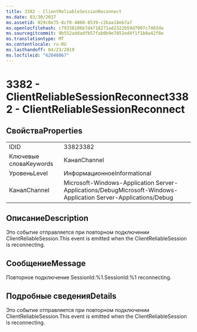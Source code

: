 ```yaml
---
title: 3382 - ClientReliableSessionReconnect
ms.date: 03/30/2017
ms.assetid: 029c0e75-8cf0-4860-8539-c2baa18eb7a7
ms.openlocfilehash: c79338106b7d4718271ad2322b59d7097c7403de
ms.sourcegitcommit: 9b552addadfb57fab0b9e7852ed4f1f1b8a42f8e
ms.translationtype: MT
ms.contentlocale: ru-RU
ms.lasthandoff: 04/23/2019
ms.locfileid: "62048867"
---
```

# <a name="3382---clientreliablesessionreconnect"></a><span data-ttu-id="5d80a-102">3382 - ClientReliableSessionReconnect</span><span class="sxs-lookup"><span data-stu-id="5d80a-102">3382 - ClientReliableSessionReconnect</span></span>
## <a name="properties"></a><span data-ttu-id="5d80a-103">Свойства</span><span class="sxs-lookup"><span data-stu-id="5d80a-103">Properties</span></span>  
  
|||  
|-|-|  
|<span data-ttu-id="5d80a-104">ID</span><span class="sxs-lookup"><span data-stu-id="5d80a-104">ID</span></span>|<span data-ttu-id="5d80a-105">3382</span><span class="sxs-lookup"><span data-stu-id="5d80a-105">3382</span></span>|  
|<span data-ttu-id="5d80a-106">Ключевые слова</span><span class="sxs-lookup"><span data-stu-id="5d80a-106">Keywords</span></span>|<span data-ttu-id="5d80a-107">Канал</span><span class="sxs-lookup"><span data-stu-id="5d80a-107">Channel</span></span>|  
|<span data-ttu-id="5d80a-108">Уровень</span><span class="sxs-lookup"><span data-stu-id="5d80a-108">Level</span></span>|<span data-ttu-id="5d80a-109">Информационное</span><span class="sxs-lookup"><span data-stu-id="5d80a-109">Informational</span></span>|  
|<span data-ttu-id="5d80a-110">Канал</span><span class="sxs-lookup"><span data-stu-id="5d80a-110">Channel</span></span>|<span data-ttu-id="5d80a-111">Microsoft-Windows-Application Server-Applications/Debug</span><span class="sxs-lookup"><span data-stu-id="5d80a-111">Microsoft-Windows-Application Server-Applications/Debug</span></span>|  
  
## <a name="description"></a><span data-ttu-id="5d80a-112">Описание</span><span class="sxs-lookup"><span data-stu-id="5d80a-112">Description</span></span>  
 <span data-ttu-id="5d80a-113">Это событие отправляется при повторном подключении ClientReliableSession.</span><span class="sxs-lookup"><span data-stu-id="5d80a-113">This event is emitted when the ClientReliableSession is reconnecting.</span></span>  
  
## <a name="message"></a><span data-ttu-id="5d80a-114">Сообщение</span><span class="sxs-lookup"><span data-stu-id="5d80a-114">Message</span></span>  
 <span data-ttu-id="5d80a-115">Повторное подключение SessionId:%1.</span><span class="sxs-lookup"><span data-stu-id="5d80a-115">SessionId:%1 reconnecting.</span></span>  
  
## <a name="details"></a><span data-ttu-id="5d80a-116">Подробные сведения</span><span class="sxs-lookup"><span data-stu-id="5d80a-116">Details</span></span>  
 <span data-ttu-id="5d80a-117">Это событие отправляется при повторном подключении ClientReliableSession.</span><span class="sxs-lookup"><span data-stu-id="5d80a-117">This event is emitted when the ClientReliableSession is reconnecting.</span></span>
